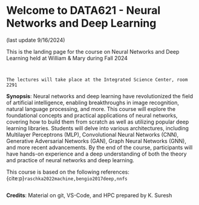 # Welcome to DATA621 - Neural Networks and Deep Learning

(last update 9/16/2024)

This is the landing page for the course on Neural Networks and Deep Learning held at William & Mary during Fall 2024

```{figure} images/neural_network_vignette_effect.png
 
```

```{important}
The lectures will take place at the Integrated Science Center, room 2291
```


**Synopsis**: Neural networks and deep learning have revolutionized the field of artificial intelligence, enabling breakthroughs in image recognition, natural language processing, and more. This course will explore the foundational concepts and practical applications of neural networks, covering how to build them from scratch as well as utilizing popular deep learning libraries. Students will delve into various architectures, including Multilayer Perceptrons (MLP), Convolutional Neural Networks (CNN), Generative Adversarial Networks (GAN), Graph Neural Networks (GNN), and more recent advancements. By the end of the course, participants will have hands-on experience and a deep understanding of both the theory and practice of neural networks and deep learning.

This course is based on the following references: {cite:p}`raschka2022machine,bengio2017deep,nnfs`



```{tableofcontents}
```


**Credits**: Material on git, VS-Code, and HPC prepared by K. Suresh